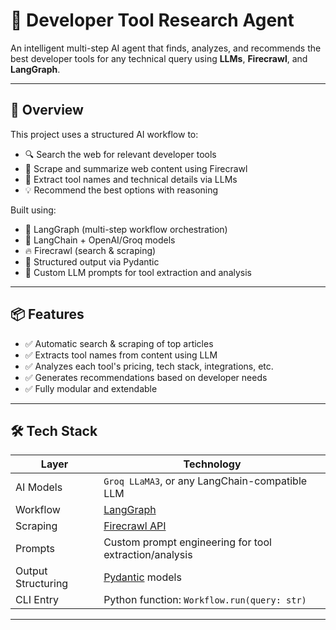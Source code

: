 # 🧠 Developer Tool Research Agent

An intelligent multi-step AI agent that finds, analyzes, and recommends the best developer tools for any technical query using **LLMs**, **Firecrawl**, and **LangGraph**.

---

## 🚀 Overview

This project uses a structured AI workflow to:
- 🔍 Search the web for relevant developer tools
- 📄 Scrape and summarize web content using Firecrawl
- 🧠 Extract tool names and technical details via LLMs
- 💡 Recommend the best options with reasoning

Built using:
- 🧩 LangGraph (multi-step workflow orchestration)
- 🔗 LangChain + OpenAI/Groq models
- 🔥 Firecrawl (search & scraping)
- 🧾 Structured output via Pydantic
- 🧠 Custom LLM prompts for tool extraction and analysis

---

## 📦 Features

- ✅ Automatic search & scraping of top articles
- ✅ Extracts tool names from content using LLM
- ✅ Analyzes each tool's pricing, tech stack, integrations, etc.
- ✅ Generates recommendations based on developer needs
- ✅ Fully modular and extendable

---

## 🛠️ Tech Stack

| Layer | Technology |
|-------|------------|
| AI Models | `Groq LLaMA3`, or any LangChain-compatible LLM |
| Workflow | [LangGraph](https://github.com/langchain-ai/langgraph) |
| Scraping | [Firecrawl API](https://firecrawl.dev) |
| Prompts | Custom prompt engineering for tool extraction/analysis |
| Output Structuring | [Pydantic](https://docs.pydantic.dev) models |
| CLI Entry | Python function: `Workflow.run(query: str)`

---



